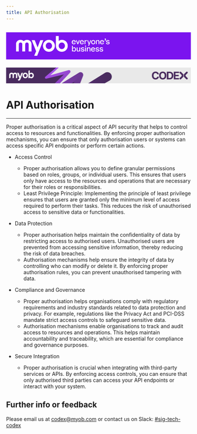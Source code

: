 ```yaml
---
title: API Authorisation
---
```


![MYOB Banner](../../../assets/images/myob-banner.png)
---


<!-- confluence-page-id: 9547286169 -->
![](../../assets/BANNER.png)

# API Authorisation

---

Proper authorisation is a critical aspect of API security that helps to control access to resources and functionalities. By enforcing proper authorisation mechanisms, you can ensure that only authorisation users or systems can access specific API endpoints or perform certain actions.

 - Access Control
    - Proper authorisation allows you to define granular permissions based on roles, groups, or individual users. This ensures that users only have access to the resources and operations that are necessary for their roles or responsibilities. 
    - Least Privilege Principle: Implementing the principle of least privilege ensures that users are granted only the minimum level of access required to perform their tasks. This reduces the risk of unauthorised access to sensitive data or functionalities.

- Data Protection
  - Proper authorisation helps maintain the confidentiality of data by restricting access to authorised users. Unauthorised users are prevented from accessing sensitive information, thereby reducing the risk of data breaches.
  - Authorisation mechanisms help ensure the integrity of data by controlling who can modify or delete it. By enforcing proper authorisation rules, you can prevent unauthorised tampering with data.

- Compliance and Governance
  - Proper authorisation helps organisations comply with regulatory requirements and industry standards related to data protection and privacy. For example, regulations like the Privacy Act and PCI-DSS mandate strict access controls to safeguard sensitive data.
  - Authorisation mechanisms enable organisations to track and audit access to resources and operations. This helps maintain accountability and traceability, which are essential for compliance and governance purposes.

 - Secure Integration
   - Proper authorisation is crucial when integrating with third-party services or APIs. By enforcing access controls, you can ensure that only authorised third parties can access your API endpoints or interact with your system.

## Further info or feedback
Please email us at codex@myob.com or contact us on Slack: [#sig-tech-codex](https://myob.slack.com/archives/C02N8ADPGUX)
